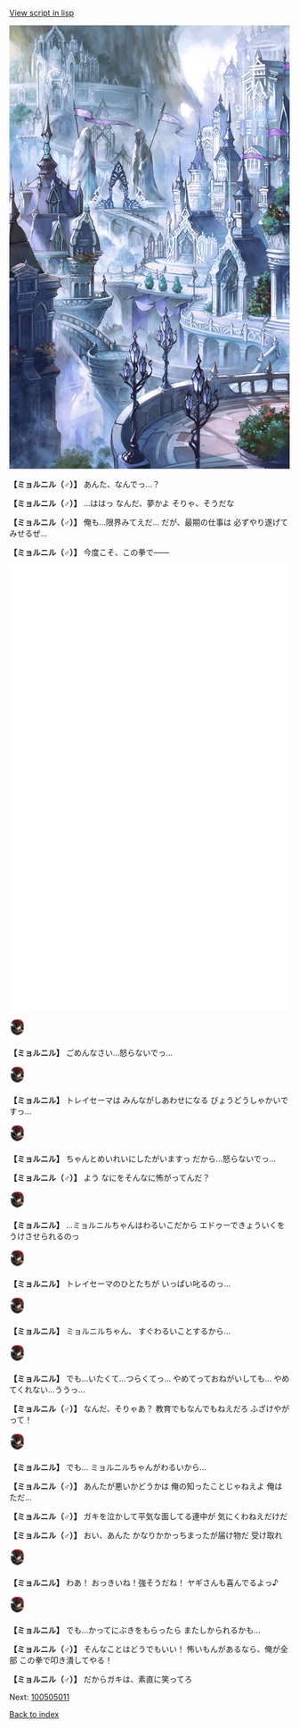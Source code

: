 [View script in lisp](../scripts/100504060.txt)

![imperial_city.png](../images/backgrounds/imperial_city.png)

**【ミョルニル（♂）】**
あんた、なんでっ…？

**【ミョルニル（♂）】**
…ははっ
なんだ、夢かよ
そりゃ、そうだな

**【ミョルニル（♂）】**
俺も…限界みてえだ…
だが、最期の仕事は
必ずやり遂げてみせるぜ…

**【ミョルニル（♂）】**
今度こそ、この拳で――

![bg_white.png](../images/backgrounds/bg_white.png)

<img src="../images/units/1200111.png" alt="1200111.png" height="34"/>

**【ミョルニル】**
ごめんなさい…怒らないでっ…

<img src="../images/units/1200111.png" alt="1200111.png" height="34"/>

**【ミョルニル】**
トレイセーマは
みんながしあわせになる
びょうどうしゃかいですっ…

<img src="../images/units/1200111.png" alt="1200111.png" height="34"/>

**【ミョルニル】**
ちゃんとめいれいにしたがいますっ
だから…怒らないでっ…

**【ミョルニル（♂）】**
よう
なにをそんなに怖がってんだ？

<img src="../images/units/1200111.png" alt="1200111.png" height="34"/>

**【ミョルニル】**
…ミョルニルちゃんはわるいこだから
エドゥーできょういくを
うけさせられるのっ

<img src="../images/units/1200111.png" alt="1200111.png" height="34"/>

**【ミョルニル】**
トレイセーマのひとたちが
いっぱい叱るのっ…

<img src="../images/units/1200111.png" alt="1200111.png" height="34"/>

**【ミョルニル】**
ミョルニルちゃん、
すぐわるいことするから…

<img src="../images/units/1200111.png" alt="1200111.png" height="34"/>

**【ミョルニル】**
でも…いたくて…つらくてっ…
やめてっておねがいしても…
やめてくれない…ううっ…

**【ミョルニル（♂）】**
なんだ、そりゃあ？
教育でもなんでもねえだろ
ふざけやがって！

<img src="../images/units/1200111.png" alt="1200111.png" height="34"/>

**【ミョルニル】**
でも…
ミョルニルちゃんがわるいから…

**【ミョルニル（♂）】**
あんたが悪いかどうかは
俺の知ったことじゃねえよ
俺はただ…

**【ミョルニル（♂）】**
ガキを泣かして平気な面してる連中が
気にくわねえだけだ

**【ミョルニル（♂）】**
おい、あんた
かなりかかっちまったが届け物だ
受け取れ

<img src="../images/units/1200111.png" alt="1200111.png" height="34"/>

**【ミョルニル】**
わあ！
おっきいね！強そうだね！
ヤギさんも喜んでるよっ♪

<img src="../images/units/1200111.png" alt="1200111.png" height="34"/>

**【ミョルニル】**
でも…かってにぶきをもらったら
またしかられるかも…

**【ミョルニル（♂）】**
そんなことはどうでもいい！
怖いもんがあるなら、俺が全部
この拳で叩き潰してやる！

**【ミョルニル（♂）】**
だからガキは、素直に笑ってろ

Next: [100505011](100505011.md)

[Back to index](index.md)
